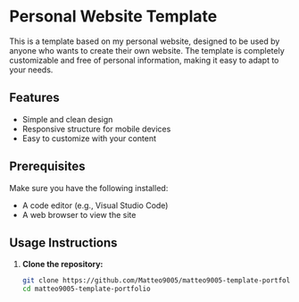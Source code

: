# Personal Website Template

This is a template based on my personal website, designed to be used by anyone who wants to create their own website. The template is completely customizable and free of personal information, making it easy to adapt to your needs.

## Features

- Simple and clean design
- Responsive structure for mobile devices
- Easy to customize with your content

## Prerequisites

Make sure you have the following installed:

- A code editor (e.g., Visual Studio Code)
- A web browser to view the site

## Usage Instructions

1. **Clone the repository:**
   ```bash
   git clone https://github.com/Matteo9005/matteo9005-template-portfolio.git
   cd matteo9005-template-portfolio
